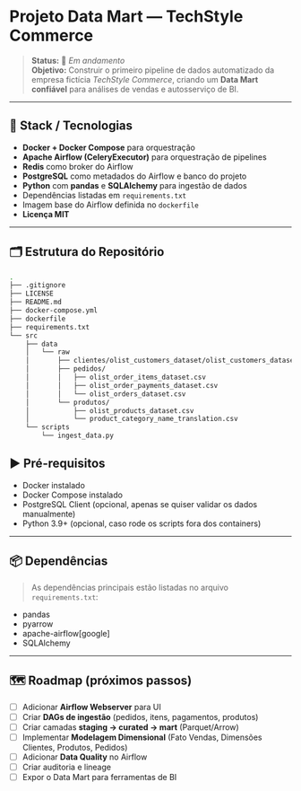 # Projeto Data Mart — TechStyle Commerce
> **Status:** 🚧 *Em andamento*  
> **Objetivo:** Construir o primeiro pipeline de dados automatizado da empresa fictícia *TechStyle Commerce*, criando um **Data Mart confiável** para análises de vendas e autosserviço de BI.

---

## 🧰 Stack / Tecnologias
- **Docker + Docker Compose** para orquestração  
- **Apache Airflow (CeleryExecutor)** para orquestração de pipelines  
- **Redis** como broker do Airflow  
- **PostgreSQL** como metadados do Airflow e banco do projeto  
- **Python** com **pandas** e **SQLAlchemy** para ingestão de dados  
- Dependências listadas em `requirements.txt`  
- Imagem base do Airflow definida no `dockerfile`  
- **Licença MIT**  

---

## 🗂️ Estrutura do Repositório
```bash
.
├── .gitignore
├── LICENSE
├── README.md
├── docker-compose.yml
├── dockerfile
├── requirements.txt
└── src
    ├── data
    │   └── raw
    │       ├── clientes/olist_customers_dataset/olist_customers_dataset.csv
    │       ├── pedidos/
    │       │   ├── olist_order_items_dataset.csv
    │       │   ├── olist_order_payments_dataset.csv
    │       │   └── olist_orders_dataset.csv
    │       └── produtos/
    │           ├── olist_products_dataset.csv
    │           └── product_category_name_translation.csv
    └── scripts
        └── ingest_data.py

```

## ▶️ Pré-requisitos
- Docker instalado  
- Docker Compose instalado  
- PostgreSQL Client (opcional, apenas se quiser validar os dados manualmente)  
- Python 3.9+ (opcional, caso rode os scripts fora dos containers)  

---

## 📦 Dependências
> As dependências principais estão listadas no arquivo `requirements.txt`:

- pandas  
- pyarrow  
- apache-airflow[google]  
- SQLAlchemy  

---

## 🗺️ Roadmap (próximos passos)
- [ ] Adicionar **Airflow Webserver** para UI  
- [ ] Criar **DAGs de ingestão** (pedidos, itens, pagamentos, produtos)  
- [ ] Criar camadas **staging → curated → mart** (Parquet/Arrow)  
- [ ] Implementar **Modelagem Dimensional** (Fato Vendas, Dimensões Clientes, Produtos, Pedidos)  
- [ ] Adicionar **Data Quality** no Airflow  
- [ ] Criar auditoria e lineage  
- [ ] Expor o Data Mart para ferramentas de BI  